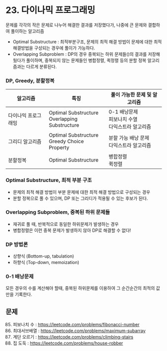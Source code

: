 # 23. 다이나믹 프로그래밍

문제를 각각의 작은 문제로 나누어 해결한 결과를 저장했다가, 나중에 큰 문제와 결합하여 풀이하는 알고리즘

- Optimal Substructure : 최적부분구조, 문제의 최적 해결 방법이 문제에 대한 최적해결방법을 구성되는 경우에 풀이가 가능하다.
- Overlapping Subproblem : DP의 경우 중복되는 하위 문제들()의 결과를 저장해뒀다가 풀이하며, 중복되지 않는 문제들인 병합정렬, 퀵정렬 등의 분할 정복 알고리즘과는 다르게 분류된다.

### DP, Greedy, 분할정복

| 알고리즘            | 특징                                               | 풀이 가능한 문제 및 알고리즘                           |
| ------------------- | -------------------------------------------------- | ------------------------------------------------------ |
| 다이나믹 프로그래밍 | Optimal Substructure <br> Overlapping Substructure | 0-1 배낭문제 <br>피보나치 수열 <br>다익스트라 알고리즘 |
| 그리디 알고리즘     | Optimal Substructure <br> Greedy Choice Property   | 분할 가능 배낭 문제 <br>다익스트라 알고리즘            |
| 분할정복            | Optimal Substructure                               | 병합정렬 <br> 퀵정렬                                   |

### Optimal Substructure, 최적 부분 구조

- 문제의 최적 해결 방법이 부분 문제에 대한 최적 해결 방법으로 구성되는 경우
- 분할 정복으로 풀 수 있으며, DP 또는 그리디가 적용될 수 있는 후보가 된다.

### Overlapping Subproblem, 중복된 하위 문제들

- 재귀로 풀 때, 반복적으로 동일한 하위문제가 발생하는 경우
- 병합정렬은 이런 중복 문제가 발생하지 않아 DP로 해결할 수 없다!

### DP 방법론

- 상향식 (Bottom-up, tabulation)
- 하향식 (Top-down, memoization)

### 0-1 배낭문제

모든 경우의 수를 계산해야 할때, 중복된 하위문제를 이용하여 그 순간순간의 최적의 값만을 기록한다.

## 문제

85. 피보나치 수 : https://leetcode.com/problems/fibonacci-number
86. 최대서브배열 : https://leetcode.com/problems/maximum-subarray
87. 계단 오르기 : https://leetcode.com/problems/climbing-stairs
88. 집 도둑 : https://leetcode.com/problems/house-robber
